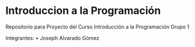 # Introduccion a la Programación
Repositorio para Proyecto del Curso Introducción a la Programación Grupo 1

Integrantes: 
• Joseph Alvarado Gómez
